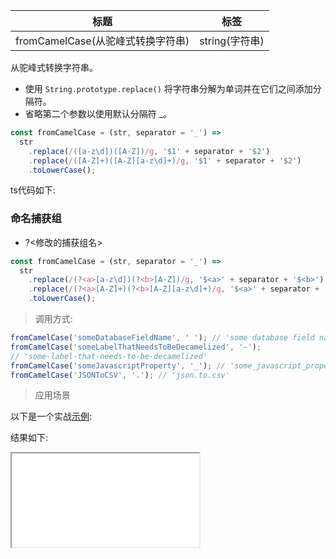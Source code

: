 | 标题                              | 标签           |
| --------------------------------- | -------------- |
| fromCamelCase(从驼峰式转换字符串) | string(字符串) |

从驼峰式转换字符串。

- 使用 `String.prototype.replace()` 将字符串分解为单词并在它们之间添加分隔符。
- 省略第二个参数以使用默认分隔符 \_。

```js
const fromCamelCase = (str, separator = '_') =>
  str
    .replace(/([a-z\d])([A-Z])/g, '$1' + separator + '$2')
    .replace(/([A-Z]+)([A-Z][a-z\d]+)/g, '$1' + separator + '$2')
    .toLowerCase();
```

ts代码如下:

<div class="code-editor" data-url="codes/javascript/ts/from-camel-case.ts" data-language="typescript"></div>

### 命名捕获组

- ?<修改的捕获组名>

```js
const fromCamelCase = (str, separator = '_') =>
  str
    .replace(/(?<a>[a-z\d])(?<b>[A-Z])/g, '$<a>' + separator + '$<b>')
    .replace(/(?<a>[A-Z]+)(?<b>[A-Z][a-z\d]+)/g, '$<a>' + separator + '$<b>')
    .toLowerCase();
```

> 调用方式:

```js
fromCamelCase('someDatabaseFieldName', ' '); // 'some database field name'
fromCamelCase('someLabelThatNeedsToBeDecamelized', '-');
// 'some-label-that-needs-to-be-decamelized'
fromCamelCase('someJavascriptProperty', '_'); // 'some_javascript_property'
fromCamelCase('JSONToCSV', '.'); // 'json.to.csv'
```

> 应用场景

以下是一个实战<a href="codes/javascript/html/from-camel-case.html" target="_blank" rel="noopener noreferrer">示例</a>:

<div class="code-editor" data-url="codes/javascript/html/from-camel-case.html" data-language="html"></div>

结果如下:

<iframe src="codes/javascript/html/from-camel-case.html"></iframe>

